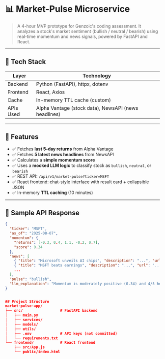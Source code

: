 # 📊 Market-Pulse Microservice

> A 4-hour MVP prototype for Genzoic's coding assessment. It analyzes a stock's market sentiment (bullish / neutral / bearish) using real-time momentum and news signals, powered by FastAPI and React.

---

## 🔧 Tech Stack

| Layer     | Technology |
|-----------|------------|
| Backend   | Python (FastAPI), httpx, dotenv |
| Frontend  | React, Axios                     |
| Cache     | In-memory TTL cache (custom)     |
| APIs Used | Alpha Vantage (stock data), NewsAPI (news headlines) |

---

## 🚀 Features

- ✅ Fetches **last 5-day returns** from Alpha Vantage  
- ✅ Fetches **5 latest news headlines** from NewsAPI  
- ✅ Calculates a **simple momentum score**  
- ✅ Uses a **mocked LLM logic** to classify stock as `bullish`, `neutral`, or `bearish`  
- ✅ REST API: `/api/v1/market-pulse?ticker=MSFT`  
- ✅ React frontend: chat-style interface with result card + collapsible JSON  
- ✅ In-memory **TTL caching** (10 minutes)  

---

## 🧪 Sample API Response

```json
{
  "ticker": "MSFT",
  "as_of": "2025-08-07",
  "momentum": {
    "returns": [-0.3, 0.4, 1.1, -0.2, 0.7],
    "score": 0.34
  },
  "news": [
    { "title": "Microsoft unveils AI chips", "description": "...", "url": "..." },
    { "title": "MSFT beats earnings", "description": "...", "url": "..." },
    ...
  ],
  "pulse": "bullish",
  "llm_explanation": "Momentum is moderately positive (0.34) and 4/5 headlines highlight AI and earnings; hence bullish."
}


## Project Structure
market-pulse-app/
├── src/                 # FastAPI backend
│   ├── main.py
│   ├── services/
│   ├── models/
│   ├── utils/
│   ├── .env             # API keys (not committed)
│   └── requirements.txt
└── frontend/            # React frontend
    ├── src/App.js
    └── public/index.html
